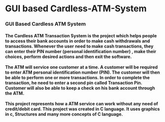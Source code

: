 # GUI based Cardless-ATM-System
<h3><b>GUI Based Cardless ATM System </b></h3>
<h4> The Cardless ATM Transaction System is the project which helps people to access their
bank accounts in order to make cash withdrawals and transactions. Whenever the user
need to make cash transactions, they can enter their PIN number (personal
identification number) , make their choices, perform desired actions and then exit the
software.
<br> <br>
The ATM will service one customer at a time. A customer will be required to enter ATM
personal identification number (PIN). The customer will then be able to perform one or
more transactions. In order to complete the transaction, he need to enter a second pin
called Transaction Pin. Customer will also be able to keep a check on his bank account
through the ATM. 
<br><br>
<b>This project represents how a ATM service can work without any need of credit/debit card. This project was created in C language. It uses graphics in c, Structures and many more concepts of C language.

</h4>



